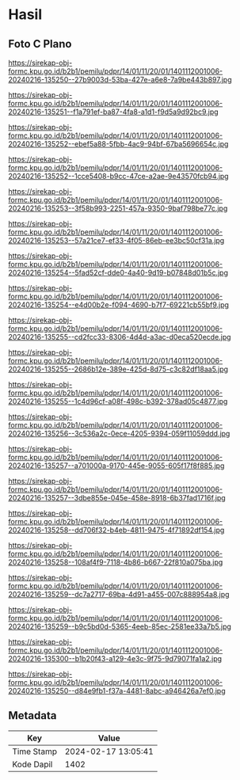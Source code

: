 # Hasil

## Foto C Plano

https://sirekap-obj-formc.kpu.go.id/b2b1/pemilu/pdpr/14/01/11/20/01/1401112001006-20240216-135250--27b9003d-53ba-427e-a6e8-7a9be443b897.jpg

https://sirekap-obj-formc.kpu.go.id/b2b1/pemilu/pdpr/14/01/11/20/01/1401112001006-20240216-135251--f1a791ef-ba87-4fa8-a1d1-f9d5a9d92bc9.jpg

https://sirekap-obj-formc.kpu.go.id/b2b1/pemilu/pdpr/14/01/11/20/01/1401112001006-20240216-135252--ebef5a88-5fbb-4ac9-94bf-67ba5696654c.jpg

https://sirekap-obj-formc.kpu.go.id/b2b1/pemilu/pdpr/14/01/11/20/01/1401112001006-20240216-135252--1cce5408-b9cc-47ce-a2ae-9e43570fcb94.jpg

https://sirekap-obj-formc.kpu.go.id/b2b1/pemilu/pdpr/14/01/11/20/01/1401112001006-20240216-135253--3f58b993-2251-457a-9350-9baf798be77c.jpg

https://sirekap-obj-formc.kpu.go.id/b2b1/pemilu/pdpr/14/01/11/20/01/1401112001006-20240216-135253--57a21ce7-ef33-4f05-86eb-ee3bc50cf31a.jpg

https://sirekap-obj-formc.kpu.go.id/b2b1/pemilu/pdpr/14/01/11/20/01/1401112001006-20240216-135254--5fad52cf-dde0-4a40-9d19-b07848d01b5c.jpg

https://sirekap-obj-formc.kpu.go.id/b2b1/pemilu/pdpr/14/01/11/20/01/1401112001006-20240216-135254--e4d00b2e-f094-4690-b7f7-69221cb55bf9.jpg

https://sirekap-obj-formc.kpu.go.id/b2b1/pemilu/pdpr/14/01/11/20/01/1401112001006-20240216-135255--cd2fcc33-8306-4d4d-a3ac-d0eca520ecde.jpg

https://sirekap-obj-formc.kpu.go.id/b2b1/pemilu/pdpr/14/01/11/20/01/1401112001006-20240216-135255--2686b12e-389e-425d-8d75-c3c82df18aa5.jpg

https://sirekap-obj-formc.kpu.go.id/b2b1/pemilu/pdpr/14/01/11/20/01/1401112001006-20240216-135255--1c4d96cf-a08f-498c-b392-378ad05c4877.jpg

https://sirekap-obj-formc.kpu.go.id/b2b1/pemilu/pdpr/14/01/11/20/01/1401112001006-20240216-135256--3c536a2c-0ece-4205-9394-059f11059ddd.jpg

https://sirekap-obj-formc.kpu.go.id/b2b1/pemilu/pdpr/14/01/11/20/01/1401112001006-20240216-135257--a701000a-9170-445e-9055-605f17f8f885.jpg

https://sirekap-obj-formc.kpu.go.id/b2b1/pemilu/pdpr/14/01/11/20/01/1401112001006-20240216-135257--3dbe855e-045e-458e-8918-6b37fad1716f.jpg

https://sirekap-obj-formc.kpu.go.id/b2b1/pemilu/pdpr/14/01/11/20/01/1401112001006-20240216-135258--dd706f32-b4eb-4811-9475-4f71892df154.jpg

https://sirekap-obj-formc.kpu.go.id/b2b1/pemilu/pdpr/14/01/11/20/01/1401112001006-20240216-135258--108af4f9-7118-4b86-b667-22f810a075ba.jpg

https://sirekap-obj-formc.kpu.go.id/b2b1/pemilu/pdpr/14/01/11/20/01/1401112001006-20240216-135259--dc7a2717-69ba-4d91-a455-007c888954a8.jpg

https://sirekap-obj-formc.kpu.go.id/b2b1/pemilu/pdpr/14/01/11/20/01/1401112001006-20240216-135259--b9c5bd0d-5365-4eeb-85ec-2581ee33a7b5.jpg

https://sirekap-obj-formc.kpu.go.id/b2b1/pemilu/pdpr/14/01/11/20/01/1401112001006-20240216-135300--b1b20f43-a129-4e3c-9f75-9d79071fa1a2.jpg

https://sirekap-obj-formc.kpu.go.id/b2b1/pemilu/pdpr/14/01/11/20/01/1401112001006-20240216-135250--d84e9fb1-f37a-4481-8abc-a946426a7ef0.jpg


## Metadata

| Key        | Value               |
| ---------- | ------------------- |
| Time Stamp | 2024-02-17 13:05:41 |
| Kode Dapil | 1402                |



